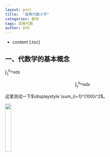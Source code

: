 ```yaml
---
layout: post
title:  "高等代数小节"
categories: 数学
tags: 高等代数
author: GYH
---
```


* content
{:toc}

## 一、代数学的基本概念

${\displaystyle \int_{i_j}^{k_m}x dx}$

$$\int_{i_j}^{k_m}x dx$$

这里测试一下$\displaystyle \sum_{i=1}^{100}i^2$。

<img src="https://GYHHAHA.github.io/pic/temp.jpeg" width="20%">